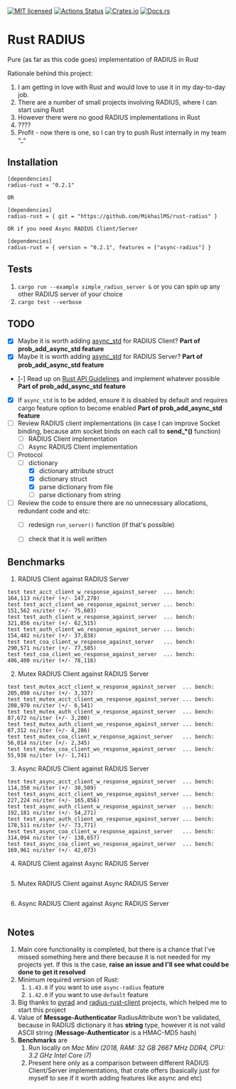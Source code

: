 [![MIT licensed][mit-badge]][mit-url]
[![Actions Status][action-badge]][action-url]
[![Crates.io][crates-badge]][crates-url]
[![Docs.rs][docs-badge]][docs-url]


[action-badge]: https://github.com/MikhailMS/rust-radius/workflows/RustRadius/badge.svg
[action-url]:   https://github.com/MikhailMS/rust-radius/actions
[crates-badge]: https://img.shields.io/crates/v/radius-rust.svg
[crates-url]:   https://crates.io/crates/radius-rust
[docs-badge]:   https://docs.rs/radius-rust/badge.svg
[docs-url]:     https://docs.rs/radius-rust
[mit-badge]:    https://img.shields.io/badge/license-MIT-blue.svg
[mit-url]:      LICENSE


# Rust RADIUS 
Pure (as far as this code goes) implementation of RADIUS in Rust


Rationale behind this project:
1. I am getting in love with Rust and would love to use it in my day-to-day job.
2. There are a number of small projects involving RADIUS, where I can start using Rust
3. However there were no good RADIUS implementations in Rust
4. ????
5. Profit - now there is one, so I can try to push Rust internally in my team ^_^


## Installation
```
[dependencies]
radius-rust = "0.2.1"

OR

[dependencies]
radius-rust = { git = "https://github.com/MikhailMS/rust-radius" }

OR if you need Async RADIUS Client/Server

[dependencies]
radius-rust = { version = "0.2.1", features = ["async-radius"] }
```


## Tests
1. `cargo run --example simple_radius_server &` or you can spin up any other RADIUS server of your choice
2. `cargo test --verbose`


## TODO
- [x] Maybe it is worth adding [async_std](https://github.com/async-rs/async-std) for RADIUS Client?                      **Part of prob_add_async_std feature**
- [x] Maybe it is worth adding [async_std](https://github.com/async-rs/async-std) for RADIUS Server?                      **Part of prob_add_async_std feature**
- [-] Read up on [Rust API Guidelines](https://rust-lang.github.io/api-guidelines) and implement whatever possible        **Part of prob_add_async_std feature**
- [x] If `async_std` is to be added, ensure it is disabled by default and requires cargo feature option to become enabled **Part of prob_add_async_std feature**
- [ ] Review RADIUS client implementations (in case I can improve Socket binding, because atm socket binds on each call to **send_*()** function)
  - [ ] RADIUS Client       implementation
  - [ ] Async RADIUS Client implementation
- [ ] Protocol
  - [ ] dictionary
    - [x] dictionary attribute struct
    - [x] dictionary struct
    - [x] parse dictionary from file
    - [ ] parse dictionary from string
- [ ] Review the code to ensure there are no unnecessary allocations, redundant code and etc:
  - [ ] redesign `run_server()` function (if that's possible)
  - [ ] check that it is well written


## Benchmarks
1. RADIUS Client       against RADIUS Server
```
test test_acct_client_w_response_against_server  ... bench:     164,113 ns/iter (+/- 147,270)
test test_acct_client_wo_response_against_server ... bench:     151,562 ns/iter (+/- 75,603)
test test_auth_client_w_response_against_server  ... bench:     321,856 ns/iter (+/- 62,515)
test test_auth_client_wo_response_against_server ... bench:     154,482 ns/iter (+/- 37,838)
test test_coa_client_w_response_against_server   ... bench:     290,571 ns/iter (+/- 77,585)
test test_coa_client_wo_response_against_server  ... bench:     406,400 ns/iter (+/- 78,116)
```
2. Mutex RADIUS Client against RADIUS Server
```
test test_mutex_acct_client_w_response_against_server  ... bench:     205,098 ns/iter (+/- 3,337)
test test_mutex_acct_client_wo_response_against_server ... bench:     208,970 ns/iter (+/- 6,541)
test test_mutex_auth_client_w_response_against_server  ... bench:      87,672 ns/iter (+/- 3,280)
test test_mutex_auth_client_wo_response_against_server ... bench:      87,312 ns/iter (+/- 4,286)
test test_mutex_coa_client_w_response_against_server   ... bench:      56,014 ns/iter (+/- 2,345)
test test_mutex_coa_client_wo_response_against_server  ... bench:      55,938 ns/iter (+/- 1,741)
```
3. Async RADIUS Client against RADIUS Server
```
test test_async_acct_client_w_response_against_server  ... bench:     114,350 ns/iter (+/- 38,509)
test test_async_acct_client_wo_response_against_server ... bench:     227,224 ns/iter (+/- 165,856)
test test_async_auth_client_w_response_against_server  ... bench:     192,181 ns/iter (+/- 54,271)
test test_async_auth_client_wo_response_against_server ... bench:     178,511 ns/iter (+/- 73,771)
test test_async_coa_client_w_response_against_server   ... bench:     314,094 ns/iter (+/- 138,657)
test test_async_coa_client_wo_response_against_server  ... bench:     169,961 ns/iter (+/- 42,073)
```
4. RADIUS Client       against Async RADIUS Server
```

```
5. Mutex RADIUS Client against Async RADIUS Server
```

```
6. Async RADIUS Client against Async RADIUS Server
```

```


## Notes
1. Main core functionality is completed, but there is a chance that I've missed something here and there because it is not needed for my projects yet. If this is the case, **raise an issue and I'll see what could be done to get it resolved**
2. Minimum required version of Rust:
    1. `1.43.0` if you want to use `async-radius` feature
    2. `1.42.0` if you want to use `default`      feature
3. Big thanks to [pyrad](https://github.com/pyradius/pyrad) and [radius-rust-client](https://github.com/athonet-open/rust-radius-client) projects, which helped me to start this project
4. Value of **Message-Authenticator** RadiusAttribute won't be validated, because in RADIUS dictionary it has **string** type, however it is not valid ASCII string (**Message-Authenticator** is a HMAC-MD5 hash)
5. **Benchmarks** are
    1. Run locally on *Mac Mini (2018, RAM: 32 GB 2667 MHz DDR4, CPU: 3.2 GHz Intel Core i7)*
    2. Present here only as a comparison between different RADIUS Client/Server implementations, that crate offers (basically just for myself to see if it worth adding features like async and etc)
